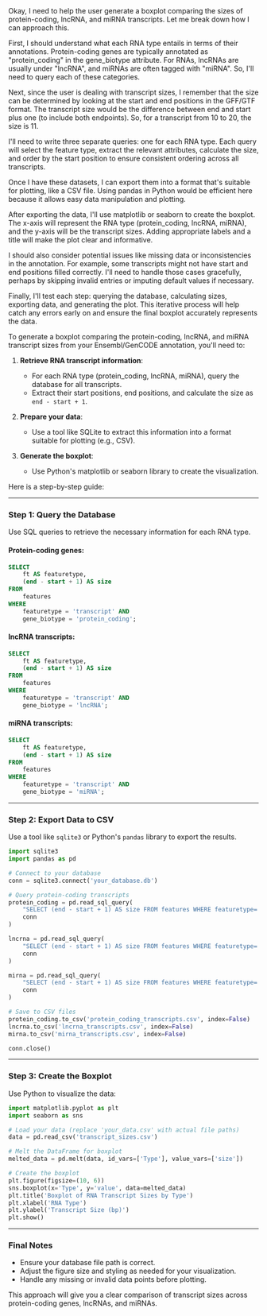 <think>
Okay, I need to help the user generate a boxplot comparing the sizes of protein-coding, lncRNA, and miRNA transcripts. Let me break down how I can approach this.

First, I should understand what each RNA type entails in terms of their annotations. Protein-coding genes are typically annotated as "protein_coding" in the gene_biotype attribute. For RNAs, lncRNAs are usually under "lncRNA", and miRNAs are often tagged with "miRNA". So, I'll need to query each of these categories.

Next, since the user is dealing with transcript sizes, I remember that the size can be determined by looking at the start and end positions in the GFF/GTF format. The transcript size would be the difference between end and start plus one (to include both endpoints). So, for a transcript from 10 to 20, the size is 11.

I'll need to write three separate queries: one for each RNA type. Each query will select the feature type, extract the relevant attributes, calculate the size, and order by the start position to ensure consistent ordering across all transcripts.

Once I have these datasets, I can export them into a format that's suitable for plotting, like a CSV file. Using pandas in Python would be efficient here because it allows easy data manipulation and plotting.

After exporting the data, I'll use matplotlib or seaborn to create the boxplot. The x-axis will represent the RNA type (protein_coding, lncRNA, miRNA), and the y-axis will be the transcript sizes. Adding appropriate labels and a title will make the plot clear and informative.

I should also consider potential issues like missing data or inconsistencies in the annotation. For example, some transcripts might not have start and end positions filled correctly. I'll need to handle those cases gracefully, perhaps by skipping invalid entries or imputing default values if necessary.

Finally, I'll test each step: querying the database, calculating sizes, exporting data, and generating the plot. This iterative process will help catch any errors early on and ensure the final boxplot accurately represents the data.
</think>

To generate a boxplot comparing the protein-coding, lncRNA, and miRNA transcript sizes from your Ensembl/GenCODE annotation, you'll need to:

1. **Retrieve RNA transcript information**:
   - For each RNA type (protein_coding, lncRNA, miRNA), query the database for all transcripts.
   - Extract their start positions, end positions, and calculate the size as `end - start + 1`.

2. **Prepare your data**:
   - Use a tool like SQLite to extract this information into a format suitable for plotting (e.g., CSV).

3. **Generate the boxplot**:
   - Use Python's matplotlib or seaborn library to create the visualization.

Here is a step-by-step guide:

---

### Step 1: Query the Database

Use SQL queries to retrieve the necessary information for each RNA type.

#### Protein-coding genes:
```sql
SELECT 
    ft AS featuretype,
    (end - start + 1) AS size
FROM 
    features
WHERE 
    featuretype = 'transcript' AND 
    gene_biotype = 'protein_coding';
```

#### lncRNA transcripts:
```sql
SELECT 
    ft AS featuretype,
    (end - start + 1) AS size
FROM 
    features
WHERE 
    featuretype = 'transcript' AND 
    gene_biotype = 'lncRNA';
```

#### miRNA transcripts:
```sql
SELECT 
    ft AS featuretype,
    (end - start + 1) AS size
FROM 
    features
WHERE 
    featuretype = 'transcript' AND 
    gene_biotype = 'miRNA';
```

---

### Step 2: Export Data to CSV

Use a tool like `sqlite3` or Python's `pandas` library to export the results.

```python
import sqlite3
import pandas as pd

# Connect to your database
conn = sqlite3.connect('your_database.db')

# Query protein-coding transcripts
protein_coding = pd.read_sql_query(
    "SELECT (end - start + 1) AS size FROM features WHERE featuretype='transcript' AND gene_biotype='protein_coding';",
    conn
)

lncrna = pd.read_sql_query(
    "SELECT (end - start + 1) AS size FROM features WHERE featuretype='transcript' AND gene_biotype='lncRNA';",
    conn
)

mirna = pd.read_sql_query(
    "SELECT (end - start + 1) AS size FROM features WHERE featuretype='transcript' AND gene_biotype='miRNA';",
    conn
)

# Save to CSV files
protein_coding.to_csv('protein_coding_transcripts.csv', index=False)
lncrna.to_csv('lncrna_transcripts.csv', index=False)
mirna.to_csv('mirna_transcripts.csv', index=False)

conn.close()
```

---

### Step 3: Create the Boxplot

Use Python to visualize the data:

```python
import matplotlib.pyplot as plt
import seaborn as sns

# Load your data (replace 'your_data.csv' with actual file paths)
data = pd.read_csv('transcript_sizes.csv')

# Melt the DataFrame for boxplot
melted_data = pd.melt(data, id_vars=['Type'], value_vars=['size'])

# Create the boxplot
plt.figure(figsize=(10, 6))
sns.boxplot(x='Type', y='value', data=melted_data)
plt.title('Boxplot of RNA Transcript Sizes by Type')
plt.xlabel('RNA Type')
plt.ylabel('Transcript Size (bp)')
plt.show()
```

---

### Final Notes

- Ensure your database file path is correct.
- Adjust the figure size and styling as needed for your visualization.
- Handle any missing or invalid data points before plotting.

This approach will give you a clear comparison of transcript sizes across protein-coding genes, lncRNAs, and miRNAs.